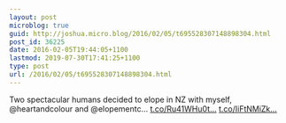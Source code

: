 ```yaml
---
layout: post
microblog: true
guid: http://joshua.micro.blog/2016/02/05/t695528307148898304.html
post_id: 36225
date: 2016-02-05T19:44:05+1100
lastmod: 2019-07-30T17:41:25+1100
type: post
url: /2016/02/05/t695528307148898304.html
---
```

Two spectacular humans decided to elope in NZ with myself, @heartandcolour and @elopementc… [t.co/Ru41WHu0t...](https://t.co/Ru41WHu0tL) [t.co/IiFtNMiZk...](https://t.co/IiFtNMiZkN)

